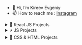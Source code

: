 - 👋 Hi, I’m Kireev Evgeniy
- 📫 How to reach me : [Instagram](https://instagram.com/ev_kireev?igshid=NmNmNjAwNzg=) 
	 
 <details><summary>🚀 React JS Projects</summary>
	
   1. [Pixema (React.js)](https://evgkireev.github.io/pixema/)
   2. [Pizza-shop React](https://evgkireev.github.io/React-pizza/).	
   3. [Blogofolio React](https://evgkireev.github.io/Blogofolio/).
   4. [Marcoo-Shop (Next.js)](https://shop-marcooo.vercel.app/) in developing...	
   5. [Start-Next (Next.js)](https://next-js-sable-six.vercel.app/).
   6. [Photo Gallery React](https://evgkireev.github.io/photos-gallery/).
   7. [To-do React](https://evgkireev.github.io/todo-react-2/).
   8. [To-do (Firebase Backend)](https://evgkireev.github.io/Todo-React-Firebase-Backend/).
   9. [Currency Converter React](https://evgkireev.github.io/Currency-converter/).
   10. [Gues List React](https://evgkireev.github.io/Guest-list/).
   11. [Quiz React](https://evgkireev.github.io/quiz/).
   12. [Counter React](https://evgkireev.github.io/Counter/).
   13. [Modal React](https://evgkireev.github.io/modal/).
   14. covid-19 in developing.
  
</details>
  <details><summary>⚡ JS Projects</summary>
  
   1. [Trello JS](https://evgkireev.github.io/trello/).
   2. [To-do JS](https://evgkireev.github.io/todo-app/).
  
</details>
  <details><summary>🌱 CSS & HTML Projects</summary>
    
   1. [E-Commerce](https://evgkireev.github.io/testPro/).	
   2. [Shop HIMO](https://evgkireev.github.io/HIMO).
   3. [PROTOTYPES AXIT](https://evgkireev.github.io/AXIT/).
   4. [PROTOTYPES ActiveBox](https://evgkireev.github.io/ActiveBox/).
   5. Online store MARCHO.
   6. Online store GLEE.
  
</details>



